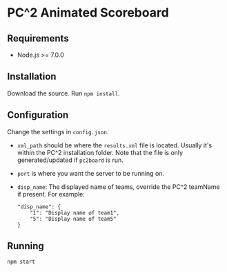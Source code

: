 # PC^2 Animated Scoreboard

## Requirements

- Node.js >= 7.0.0

## Installation
Download the source. Run `npm install`.

## Configuration
Change the settings in `config.json`. 

- `xml_path` should be where the `results.xml` file is located. Usually it's within the PC^2 installation folder.
Note that the file is only generated/updated if `pc2board` is run.
- `port` is where you want the server to be running on.
- `disp_name`: The displayed name of teams, override the PC^2 teamName if present. For example:

      "disp_name": {
          "1": "Display name of team1",
          "5": "Display name of team5"
      }

## Running
`npm start`
